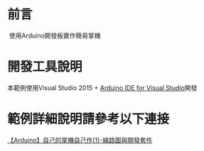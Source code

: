 # 前言
 使用Arduino開發板實作簡易掌機

# 開發工具說明 
 本範例使用Visual Studio 2015 + [Arduino IDE for Visual Studio](https://marketplace.visualstudio.com/items?itemName=VisualMicro.ArduinoIDEforVisualStudio)開發

# 範例詳細說明請參考以下連接   
[【Arduino】自己的掌機自己作(1)-線路圖與開發套件](http://webfish-channel.blogspot.tw/2017/02/arduino1.html)

